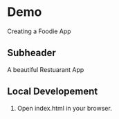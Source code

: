 # Demo

Creating a Foodie App

## Subheader

A beautiful Restuarant App

## Local Developement

1. Open index.html in your browser.
